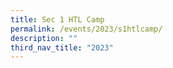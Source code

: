 ```yaml
---
title: Sec 1 HTL Camp
permalink: /events/2023/s1htlcamp/
description: ""
third_nav_title: "2023"
---
```

